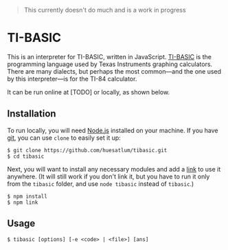 > This currently doesn't do much and is a work in progress

# TI-BASIC

This is an interpreter for TI-BASIC, written in JavaScript. [TI-BASIC](https://en.wikipedia.org/wiki/TI-BASIC) is the programming language used by Texas Instruments graphing calculators. There are many dialects, but perhaps the most common—and the one used by this interpreter—is for the TI-84 calculator.

It can be run online at [TODO] or locally, as shown below.

## Installation

To run locally, you will need [Node.js](https://nodejs.org/) installed on your machine. If you have [git](https://git-scm.com/), you can use `clone` to easily set it up:
```
$ git clone https://github.com/huesatlum/tibasic.git
$ cd tibasic
```

Next, you will want to install any necessary modules and add a [link](https://docs.npmjs.com/cli/link) to use it anywhere. (It will still work if you don't link it, but you have to run it only from the `tibasic` folder, and use `node tibasic` instead of `tibasic`.)
```
$ npm install
$ npm link
```

## Usage

    $ tibasic [options] [-e <code> | <file>] [ans]
